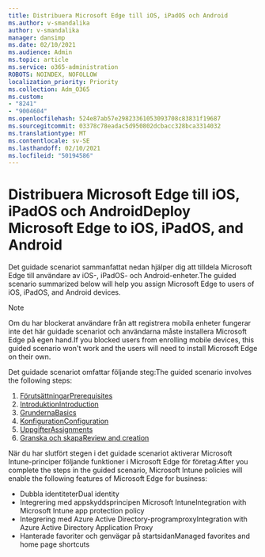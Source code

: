 ```yaml
---
title: Distribuera Microsoft Edge till iOS, iPadOS och Android
ms.author: v-smandalika
author: v-smandalika
manager: dansimp
ms.date: 02/10/2021
ms.audience: Admin
ms.topic: article
ms.service: o365-administration
ROBOTS: NOINDEX, NOFOLLOW
localization_priority: Priority
ms.collection: Adm_O365
ms.custom:
- "8241"
- "9004604"
ms.openlocfilehash: 524e87ab57e29823361053093708c83831f19687
ms.sourcegitcommit: 03378c78eadac5d950802dcbacc328bca3314032
ms.translationtype: MT
ms.contentlocale: sv-SE
ms.lasthandoff: 02/10/2021
ms.locfileid: "50194586"
---
```

# <a name="deploy-microsoft-edge-to-ios-ipados-and-android"></a><span data-ttu-id="23620-102">Distribuera Microsoft Edge till iOS, iPadOS och Android</span><span class="sxs-lookup"><span data-stu-id="23620-102">Deploy Microsoft Edge to iOS, iPadOS, and Android</span></span>

<span data-ttu-id="23620-103">Det guidade scenariot sammanfattat nedan hjälper dig att tilldela Microsoft Edge till användare av iOS-, iPadOS- och Android-enheter.</span><span class="sxs-lookup"><span data-stu-id="23620-103">The guided scenario summarized below will help you assign Microsoft Edge to users of iOS, iPadOS, and Android devices.</span></span>

> [!NOTE]
> <span data-ttu-id="23620-104">Om du har blockerat användare från att registrera mobila enheter fungerar inte det här guidade scenariot och användarna måste installera Microsoft Edge på egen hand.</span><span class="sxs-lookup"><span data-stu-id="23620-104">If you blocked users from enrolling mobile devices, this guided scenario won't work and the users will need to install Microsoft Edge on their own.</span></span>

<span data-ttu-id="23620-105">Det guidade scenariot omfattar följande steg:</span><span class="sxs-lookup"><span data-stu-id="23620-105">The guided scenario involves the following steps:</span></span>

1. [<span data-ttu-id="23620-106">Förutsättningar</span><span class="sxs-lookup"><span data-stu-id="23620-106">Prerequisites</span></span>](https://docs.microsoft.com/mem/intune/fundamentals/guided-scenarios-edge#prerequisites)
2. [<span data-ttu-id="23620-107">Introduktion</span><span class="sxs-lookup"><span data-stu-id="23620-107">Introduction</span></span>](https://docs.microsoft.com/mem/intune/fundamentals/guided-scenarios-edge#step-1---introduction)
3. [<span data-ttu-id="23620-108">Grunderna</span><span class="sxs-lookup"><span data-stu-id="23620-108">Basics</span></span>](https://docs.microsoft.com/mem/intune/fundamentals/guided-scenarios-edge#step-2---basics)
4. [<span data-ttu-id="23620-109">Konfiguration</span><span class="sxs-lookup"><span data-stu-id="23620-109">Configuration</span></span>](https://docs.microsoft.com/mem/intune/fundamentals/guided-scenarios-edge#step-3---configuration)
5. [<span data-ttu-id="23620-110">Uppgifter</span><span class="sxs-lookup"><span data-stu-id="23620-110">Assignments</span></span>](https://docs.microsoft.com/mem/intune/fundamentals/guided-scenarios-edge#step-4---assignments)
6. [<span data-ttu-id="23620-111">Granska och skapa</span><span class="sxs-lookup"><span data-stu-id="23620-111">Review and creation</span></span>](https://docs.microsoft.com/mem/intune/fundamentals/guided-scenarios-edge#step-5---review--create)

<span data-ttu-id="23620-112">När du har slutfört stegen i det guidade scenariot aktiverar Microsoft Intune-principer följande funktioner i Microsoft Edge för företag:</span><span class="sxs-lookup"><span data-stu-id="23620-112">After you complete the steps in the guided scenario, Microsoft Intune policies will enable the following features of Microsoft Edge for business:</span></span>

- <span data-ttu-id="23620-113">Dubbla identiteter</span><span class="sxs-lookup"><span data-stu-id="23620-113">Dual identity</span></span>
- <span data-ttu-id="23620-114">Integrering med appskyddsprincipen Microsoft Intune</span><span class="sxs-lookup"><span data-stu-id="23620-114">Integration with Microsoft Intune app protection policy</span></span>
- <span data-ttu-id="23620-115">Integrering med Azure Active Directory-programproxy</span><span class="sxs-lookup"><span data-stu-id="23620-115">Integration with Azure Active Directory Application Proxy</span></span>
- <span data-ttu-id="23620-116">Hanterade favoriter och genvägar på startsidan</span><span class="sxs-lookup"><span data-stu-id="23620-116">Managed favorites and home page shortcuts</span></span>
